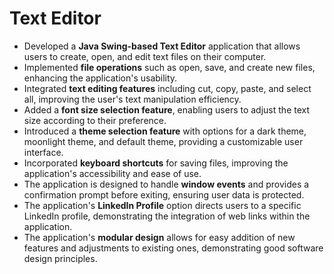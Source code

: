 
# Text Editor

- Developed a **Java Swing-based Text Editor** application that allows users to create, open, and edit text files on their computer.
- Implemented **file operations** such as open, save, and create new files, enhancing the application's usability.
- Integrated **text editing features** including cut, copy, paste, and select all, improving the user's text manipulation efficiency.
- Added a **font size selection feature**, enabling users to adjust the text size according to their preference.
- Introduced a **theme selection feature** with options for a dark theme, moonlight theme, and default theme, providing a customizable user interface.
- Incorporated **keyboard shortcuts** for saving files, improving the application's accessibility and ease of use.
- The application is designed to handle **window events** and provides a confirmation prompt before exiting, ensuring user data is protected.
- The application's **LinkedIn Profile** option directs users to a specific LinkedIn profile, demonstrating the integration of web links within the application.
- The application's **modular design** allows for easy addition of new features and adjustments to existing ones, demonstrating good software design principles.


